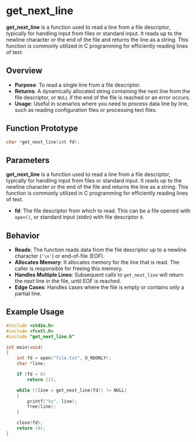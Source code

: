 # get_next_line

**get_next_line** is a function used to read a line from a file descriptor, typically for handling input from files or standard input. It reads up to the newline character or the end of the file and returns the line as a string. This function is commonly utilized in C programming for efficiently reading lines of text.

## Overview

- **Purpose**: To read a single line from a file descriptor.
- **Returns**: A dynamically allocated string containing the next line from the file descriptor, or `NULL` if the end of the file is reached or an error occurs.
- **Usage**: Useful in scenarios where you need to process data line by line, such as reading configuration files or processing text files.

## Function Prototype

```c
char *get_next_line(int fd);
```
## Parameters

**get_next_line** is a function used to read a line from a file descriptor, typically for handling input from files or standard input. It reads up to the newline character or the end of the file and returns the line as a string. This function is commonly utilized in C programming for efficiently reading lines of text.

- **fd**: The file descriptor from which to read. This can be a file opened with `open()`, or standard input (stdin) with file descriptor `0`.

## Behavior

- **Reads**: The function reads data from the file descriptor up to a newline character (`'\n'`) or end-of-file (EOF).
- **Allocates Memory**: It allocates memory for the line that is read. The caller is responsible for freeing this memory.
- **Handles Multiple Lines**: Subsequent calls to `get_next_line` will return the next line in the file, until EOF is reached.
- **Edge Cases**: Handles cases where the file is empty or contains only a partial line.

## Example Usage

```c
#include <stdio.h>
#include <fcntl.h>
#include "get_next_line.h"

int main(void)
{
    int fd = open("file.txt", O_RDONLY);
    char *line;

    if (fd < 0)
        return (1);

    while ((line = get_next_line(fd)) != NULL)
    {
        printf("%s", line);
        free(line);
    }

    close(fd);
    return (0);
}
```
